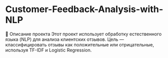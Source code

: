 # Customer-Feedback-Analysis-with-NLP
📌 Описание проекта  Этот проект использует обработку естественного языка (NLP) для анализа клиентских отзывов. Цель — классифицировать отзывы как положительные или отрицательные, используя TF-IDF и Logistic Regression.
